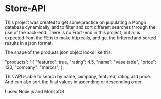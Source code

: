 # Store-API

This project was created to get some practice on pupulating a Mongo database dynamically, and to filter and sort different searches through the use of the back-end.
There is no Front-end in this project, but all is expected from the FE is to make http calls, and get the firltered and sorted results in a json format.


The shape of the products json object looks like this:


"products": [
        {
            "featured": true,
            "rating": 4.5,
            "name": "vase table",
            "price": 120,
            "company": "marcos",
        },


This API is able to search by name, company, featured, rating and price. And can also sort the final values in ascending or descending order. 


I used Node.js and MongoDB

